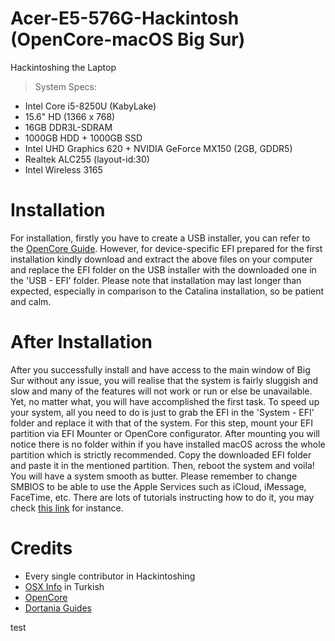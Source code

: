 # Acer-E5-576G-Hackintosh (OpenCore-macOS Big Sur)

Hackintoshing the Laptop

>System Specs:

 - Intel Core i5-8250U (KabyLake)
 - 15.6" HD (1366 x 768)
 - 16GB DDR3L-SDRAM
 - 1000GB HDD + 1000GB SSD
 - Intel UHD Graphics 620 + NVIDIA GeForce MX150 (2GB, GDDR5)
 - Realtek ALC255 (layout-id:30)
 - Intel Wireless 3165
 
 # Installation
 
 For installation, firstly you have to create a USB installer, you can refer to the [OpenCore Guide](https://dortania.github.io/OpenCore-Install-Guide/extras/big-sur/#a-supported-smbios).
 However, for device-specific EFI prepared for the first installation kindly download and extract the above files on your computer and replace the EFI folder on the USB installer with the downloaded one in the 'USB - EFI' folder.
 Please note that installation may last longer than expected, especially in comparison to the Catalina installation, so be patient and calm.
 
 # After Installation
 
 After you successfully install and have access to the main window of Big Sur without any issue, you will realise that the system is fairly sluggish and slow and many of the features will not work or run or else be unavailable. Yet, no matter what, you will have accomplished the first task.
 To speed up your system, all you need to do is just to grab the EFI in the 'System - EFI' folder and replace it with that of the system. For this step, mount your EFI partition via EFI Mounter or OpenCore configurator. After mounting you will notice there is no folder within if you have installed macOS across the whole partition which is strictly recommended. Copy the downloaded EFI folder and paste it in the mentioned partition. Then, reboot the system and voila! You will have a system smooth as butter.
 Please remember to change SMBIOS to be able to use the Apple Services such as iCloud, iMessage, FaceTime, etc. There are lots of tutorials instructing how to do it, you may check [this link](https://dortania.github.io/OpenCore-Post-Install/universal/iservices.html#generate-a-new-serial) for instance.
 
 # Credits
 - Every single contributor in Hackintoshing
 - [OSX Info](https://osxinfo.net) in Turkish
 - [OpenCore](https://github.com/acidanthera/OpenCorePkg)
 - [Dortania Guides](https://dortania.github.io/OpenCore-Install-Guide/prerequisites.html)

test
